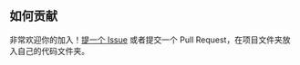## 如何贡献

非常欢迎你的加入！[提一个 Issue](https://github.com/School-of-Website-Engineering/CollectX-Display-System) 或者提交一个 Pull Request，在项目文件夹放入自己的代码文件夹。
